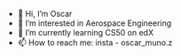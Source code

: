- 👋 Hi, I’m Oscar
- 👀 I’m interested in Aerospace Engineering
- 🌱 I’m currently learning CS50 on edX
- 📫 How to reach me: insta - oscar_muno.z

<!---
munozo30/munozo30 is a ✨ special ✨ repository because its `README.md` (this file) appears on your GitHub profile.
You can click the Preview link to take a look at your changes.
--->
